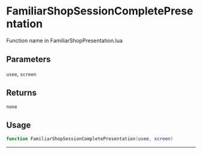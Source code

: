 # FamiliarShopSessionCompletePresentation
Function name in FamiliarShopPresentation.lua
## Parameters
`usee`, `screen`
## Returns
`none`
## Usage
```lua
function FamiliarShopSessionCompletePresentation(usee, screen)
```
---
